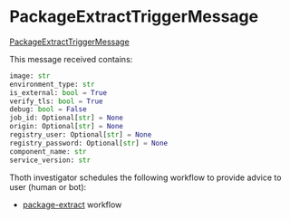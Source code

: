 # PackageExtractTriggerMessage

[PackageExtractTriggerMessage](https://github.com/thoth-station/messaging/blob/master/thoth/messaging/adviser_trigger.py)

This message received contains:

```python
image: str
environment_type: str
is_external: bool = True
verify_tls: bool = True
debug: bool = False
job_id: Optional[str] = None
origin: Optional[str] = None
registry_user: Optional[str] = None
registry_password: Optional[str] = None
component_name: str
service_version: str
```

Thoth investigator schedules the following workflow to provide advice to user (human or bot):

- [package-extract](https://github.com/thoth-station/thoth-application/tree/master/package-extract) workflow
